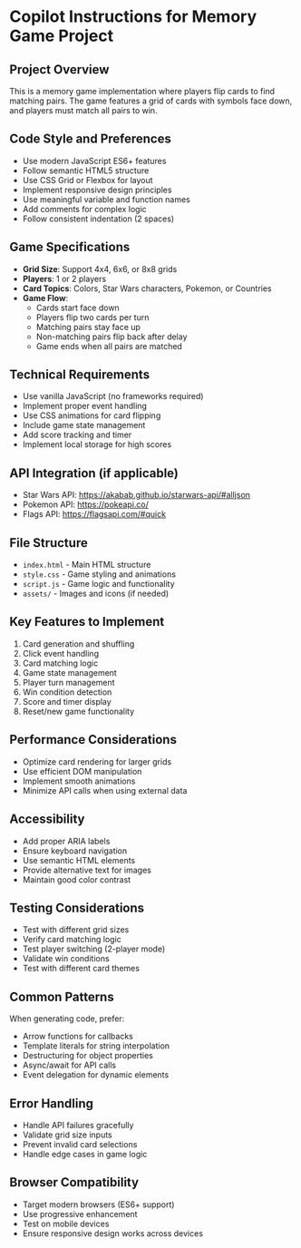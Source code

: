 # Copilot Instructions for Memory Game Project

## Project Overview
This is a memory game implementation where players flip cards to find matching pairs. The game features a grid of cards with symbols face down, and players must match all pairs to win.

## Code Style and Preferences
- Use modern JavaScript ES6+ features
- Follow semantic HTML5 structure
- Use CSS Grid or Flexbox for layout
- Implement responsive design principles
- Use meaningful variable and function names
- Add comments for complex logic
- Follow consistent indentation (2 spaces)

## Game Specifications
- **Grid Size**: Support 4x4, 6x6, or 8x8 grids
- **Players**: 1 or 2 players
- **Card Topics**: Colors, Star Wars characters, Pokemon, or Countries
- **Game Flow**: 
  - Cards start face down
  - Players flip two cards per turn
  - Matching pairs stay face up
  - Non-matching pairs flip back after delay
  - Game ends when all pairs are matched

## Technical Requirements
- Use vanilla JavaScript (no frameworks required)
- Implement proper event handling
- Use CSS animations for card flipping
- Include game state management
- Add score tracking and timer
- Implement local storage for high scores

## API Integration (if applicable)
- Star Wars API: https://akabab.github.io/starwars-api/#alljson
- Pokemon API: https://pokeapi.co/
- Flags API: https://flagsapi.com/#quick

## File Structure
- `index.html` - Main HTML structure
- `style.css` - Game styling and animations
- `script.js` - Game logic and functionality
- `assets/` - Images and icons (if needed)

## Key Features to Implement
1. Card generation and shuffling
2. Click event handling
3. Card matching logic
4. Game state management
5. Player turn management
6. Win condition detection
7. Score and timer display
8. Reset/new game functionality

## Performance Considerations
- Optimize card rendering for larger grids
- Use efficient DOM manipulation
- Implement smooth animations
- Minimize API calls when using external data

## Accessibility
- Add proper ARIA labels
- Ensure keyboard navigation
- Use semantic HTML elements
- Provide alternative text for images
- Maintain good color contrast

## Testing Considerations
- Test with different grid sizes
- Verify card matching logic
- Test player switching (2-player mode)
- Validate win conditions
- Test with different card themes

## Common Patterns
When generating code, prefer:
- Arrow functions for callbacks
- Template literals for string interpolation
- Destructuring for object properties
- Async/await for API calls
- Event delegation for dynamic elements

## Error Handling
- Handle API failures gracefully
- Validate grid size inputs
- Prevent invalid card selections
- Handle edge cases in game logic

## Browser Compatibility
- Target modern browsers (ES6+ support)
- Use progressive enhancement
- Test on mobile devices
- Ensure responsive design works across devices
